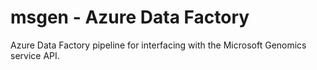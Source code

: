 # msgen - Azure Data Factory
Azure Data Factory pipeline for interfacing with the Microsoft Genomics service API.
